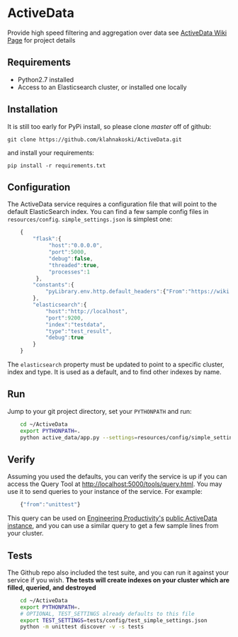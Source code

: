 # ActiveData
Provide high speed filtering and aggregation over data see [ActiveData Wiki Page](https://wiki.mozilla.org/Auto-tools/Projects/ActiveData) for project details



## Requirements

* Python2.7 installed
* Access to an Elasticsearch cluster, or installed one locally


## Installation

It is still too early for PyPi install, so please clone *master* off of github:

    git clone https://github.com/klahnakoski/ActiveData.git

and install your requirements:

    pip install -r requirements.txt


## Configuration

The ActiveData service requires a configuration file that will point to the
default ElasticSearch index.  You can find a few sample config files in
`resources/config`.  `simple_settings.json` is simplest one:

```javascript
    {
        "flask":{
             "host":"0.0.0.0",
             "port":5000,
             "debug":false,
             "threaded":true,
             "processes":1
         },
        "constants":{
            "pyLibrary.env.http.default_headers":{"From":"https://wiki.mozilla.org/Auto-tools/Projects/ActiveData"}
        },
        "elasticsearch":{
            "host":"http://localhost",
            "port":9200,
            "index":"testdata",
            "type":"test_result",
            "debug":true
        }
    }
```

The `elasticsearch` property must be updated to point to a specific cluster,
index and type.  It is used as a default, and to find other indexes by name.

## Run

Jump to your git project directory, set your `PYTHONPATH` and run:

```bash
    cd ~/ActiveData
    export PYTHONPATH=.
    python active_data/app.py --settings=resources/config/simple_settings.json
```

## Verify

Assuming you used the defaults, you can verify the service is up if you can
access the Query Tool at [http://localhost:5000/tools/query.html](http://localhost:5000/tools/query.html).
You may use it to send queries to your instance of the service.  For example:

```javascript
    {"from":"unittest"}
```

This query can be used on [Engineering Productivity's](https://wiki.mozilla.org/EngineeringProductivity) 
[public ActiveData instance](http://activedata.allizom.org/tools/query.html),
and you can use a similar query to get a few sample lines from your cluster.

## Tests

The Github repo also included the test suite, and you can run it against
your service if you wish.  **The tests will create indexes on your
cluster which are filled, queried, and destroyed**

```bash
    cd ~/ActiveData
    export PYTHONPATH=.
    # OPTIONAL, TEST_SETTINGS already defaults to this file
    export TEST_SETTINGS=tests/config/test_simple_settings.json
    python -m unittest discover -v -s tests
```
